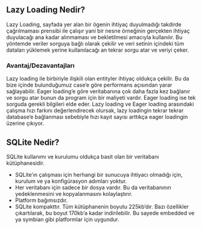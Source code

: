 ## Lazy Loading Nedir?

Lazy Loading, sayfada yer alan bir ögenin ihtiyaç duyulmadığı takdirde çağrılmaması prensibi ile çalışır yani bir nesne örneğinin gerçekten ihtiyaç duyulacağı ana kadar alınmaması ve bekletilmesi amacıyla kullanılır. Bu yöntemde veriler sorguya bağlı olarak çekilir ve veri setinin içindeki tüm dataları yüklemek yerine kullanılacağı an tekrar sorgu atar ve veriyi çeker.

### Avantaj/Dezavantajları

Lazy loading ile birbiriyle ilişkili olan entityler ihtiyaç oldukça çekilir. Bu da bize içinde bulunduğumuz case’e göre performans açısından yarar sağlayabilir. Eager loading’e göre veritabanına çok daha fazla kez bağlanır ve sorgu atar bunun da program için bir maliyeti vardır. Eager loading ise tek sorguda gerekli bilgileri elde eder.
Lazy loading ve Eager loading arasındaki çalışma hızı farkını değerlendirecek olursak, lazy loadingin tekrar tekrar database’e bağlanması sebebiyle hızı kayıt sayısı arttıkça eager loadingin üzerine çıkıyor.

## SQLite Nedir?
SQLite kullanımı ve kurulumu oldukça basit olan bir veritabanı kütüphanesidir.
* SQLite’ın çalışması için herhangi bir sunucuya ihtiyacı olmadığı için, kurulum ve ya konfigürasyon adımları yoktur.
* Her veritabanı için sadece bir dosya vardır. Bu da veritabanının yedeklenmesini ve kopyalanmasını kolaylaştırır.
* Platform bağımsızdır.
* SQLite kompakttır. Tüm kütüphanenin boyutu 225kb’dır. Bazı özellikler çıkartılarak, bu boyut 170kb’a kadar indirilebilir. Bu sayede embedded ve ya symbian gibi platformlar için uygundur.
